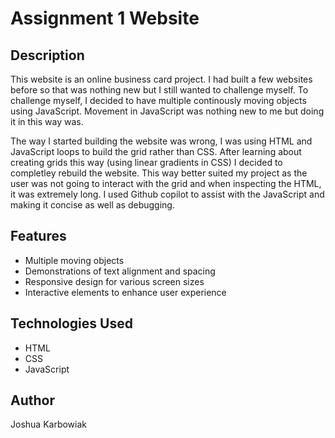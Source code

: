 # Assignment 1 Website

## Description

This website is an online business card project. I had built a few websites before so that was nothing new but I still wanted to challenge myself. To challenge myself, I decided to have multiple continously moving objects using JavaScript. Movement in JavaScript was nothing new to me but doing it in this way was.

The way I started building the website was wrong, I was using HTML and JavaScript loops to build the grid rather than CSS. After learning about creating grids this way (using linear gradients in CSS) I decided to completley rebuild the website. This way better suited my project as the user was not going to interact with the grid and when inspecting the HTML, it was extremely long. I used Github copilot to assist with the JavaScript and making it concise as well as debugging.

## Features

- Multiple moving objects
- Demonstrations of text alignment and spacing
- Responsive design for various screen sizes
- Interactive elements to enhance user experience

## Technologies Used

- HTML
- CSS
- JavaScript

## Author

Joshua Karbowiak

